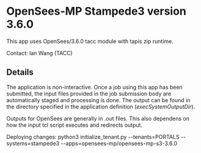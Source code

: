 # OpenSees-MP Stampede3 version 3.6.0

This app uses OpenSees/3.6.0 tacc module with tapis zip runtime.

Contact: Ian Wang (TACC)

## Details

The application is non-interactive. Once a job using this app has been submitted, the input files
provided in the job submission body are automatically staged and processing is done.
The output can be found in the directory specified in the application definition (*execSystemOutputDir*).

Outputs for OpenSees are generally in .out files. This also dependens on how the input tcl script executes and
redirects output.

Deploying changes: python3 initialize_tenant.py --tenants=PORTALS --systems=stampede3 --apps=opensees-mp/opensees-mp-s3-3.6.0
